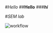 #_Hello_
##**Hello**
###**_hi_**

#_SEM lab_

![workflow](https://github.com/<UserName>/<RepositoryName>/actions/workflows/main.yml/badge.svg)